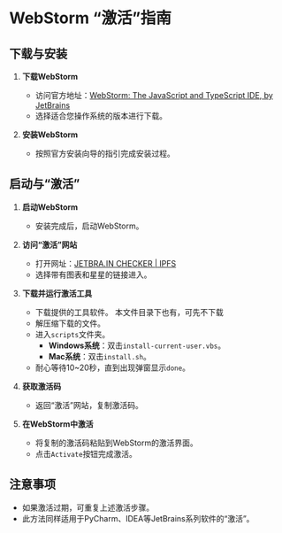 
# WebStorm “激活”指南

## 下载与安装

1. **下载WebStorm**
   - 访问官方地址：[WebStorm: The JavaScript and TypeScript IDE, by JetBrains](https://www.jetbrains.com/webstorm/download/)
   - 选择适合您操作系统的版本进行下载。

2. **安装WebStorm**
   - 按照官方安装向导的指引完成安装过程。

## 启动与“激活”

1. **启动WebStorm**
   - 安装完成后，启动WebStorm。

2. **访问“激活”网站**
   - 打开网址：[JETBRA.IN CHECKER | IPFS](http://jetbra.in/checker/)
   - 选择带有图表和星星的链接进入。

3. **下载并运行激活工具**
   - 下载提供的工具软件。 本文件目录下也有，可先不下载
   - 解压缩下载的文件。
   - 进入`scripts`文件夹。
     - **Windows系统**：双击`install-current-user.vbs`。
     - **Mac系统**：双击`install.sh`。
   - 耐心等待10~20秒，直到出现弹窗显示`done`。

4. **获取激活码**
   - 返回“激活”网站，复制激活码。

5. **在WebStorm中激活**
   - 将复制的激活码粘贴到WebStorm的激活界面。
   - 点击`Activate`按钮完成激活。

## 注意事项

- 如果激活过期，可重复上述激活步骤。
- 此方法同样适用于PyCharm、IDEA等JetBrains系列软件的“激活”。
